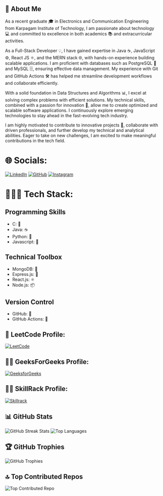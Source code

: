 ## 👋 About Me
As a recent graduate 🎓 in Electronics and Communication Engineering from Karpagam Institute of Technology, I am passionate about technology 💻 and committed to excellence in both academics 📚 and extracurricular activities.

As a Full-Stack Developer 💡, I have gained expertise in Java ☕, JavaScript ⚙️, React JS ⚛️, and the MERN stack 🌐, with hands-on experience building scalable applications. I am proficient with databases such as PostgreSQL 🐘 and MySQL 🗄️, ensuring effective data management. My experience with Git and GitHub Actions 🛠️ has helped me streamline development workflows and collaborate efficiently.

With a solid foundation in Data Structures and Algorithms 📊, I excel at solving complex problems with efficient solutions. My technical skills, combined with a passion for innovation 🚀, allow me to create optimized and scalable software applications. I continuously explore emerging technologies to stay ahead in the fast-evolving tech industry.

I am highly motivated to contribute to innovative projects 🤝, collaborate with driven professionals, and further develop my technical and analytical abilities. Eager to take on new challenges, I am excited to make meaningful contributions in the tech field.

# 🌐 Socials:
[![LinkedIn](https://img.shields.io/badge/LinkedIn-%230077B5.svg?logo=linkedin&logoColor=white)](https://linkedin.com/in/vishnukumarsr21)
[![GitHub](https://img.shields.io/badge/GitHub-%23181717.svg?logo=github&logoColor=white)](https://github.com/vishnukumarsr21)
[![Instagram](https://img.shields.io/badge/Instagram-%23E4405F.svg?logo=Instagram&logoColor=white)](https://instagram.com/vishnu_finisher_)


# 👨🏼‍💻 Tech Stack:

## Programming Skills
- C: 🔧
- Java: ☕
- Python: 🐍
- Javascript: 🚀

## Technical Toolbox
- MongoDB: 🍃
- Express.js: 🚀
- React.js: ⚛️
- Node.js: 📦

## Version Control
- GitHub: 🐙
- GitHub Actions: 🚀



## 🧩 LeetCode Profile:
[![LeetCode](https://img.shields.io/badge/LeetCode-%23FFA116.svg?logo=leetcode&logoColor=white)](https://leetcode.com/u/21ecb58/)

## 👨‍💻 GeeksForGeeks Profile:
[![GeeksforGeeks](https://img.shields.io/badge/GeeksforGeeks-%2300A651.svg?logo=geeksforgeeks&logoColor=white)](https://www.geeksforgeeks.org/user/vishnufinisher21/)

## 🏋️‍♂️ SkillRack Profile:
[![Skillrack](https://img.shields.io/badge/Skillrack-%23FF6347.svg?logo=skillrack&logoColor=white)](http://www.skillrack.com/profile/372981/3cf83835e3fc1ee938493b7d86db5560fe10f0ce)



## 📊 GitHub Stats
![GitHub Streak Stats](https://github-readme-streak-stats.herokuapp.com/?user=vishnukumarsr21&theme=dark&hide_border=false)
![Top Languages](https://github-readme-stats.vercel.app/api/top-langs/?username=vishnukumarsr21&theme=dark&hide_border=false&layout=compact)

## 🏆 GitHub Trophies
![GitHub Trophies](https://github-profile-trophy.vercel.app/?username=vishnukumarsr21&theme=radical&no-frame=false&no-bg=true&margin-w=4)

## 🔝 Top Contributed Repos
![Top Contributed Repo](https://github-contributor-stats.vercel.app/api?username=vishnukumarsr21&limit=5&theme=dark&combine_all_yearly_contributions=true)
